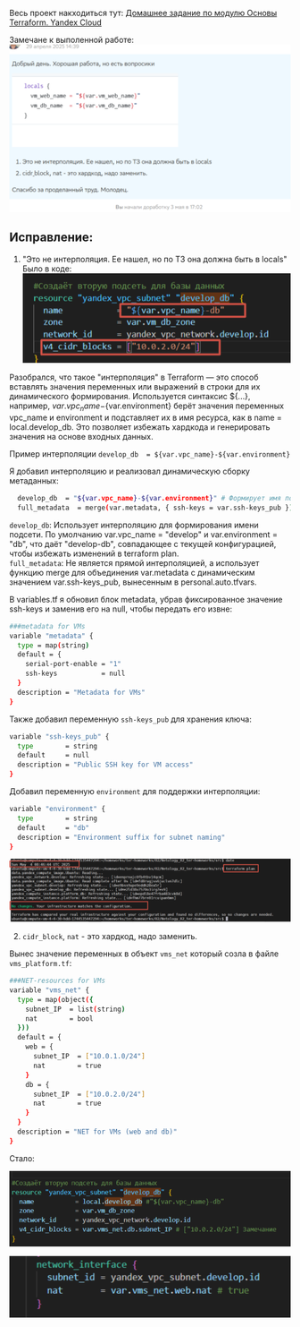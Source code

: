 Весь проект накходиться тут:
[Домашнее задание по модулю Основы Terraform. Yandex Cloud](https://github.com/koshnv/Netology_02_ter-homeworks)

Замечане к выполенной работе:
![Замечание](img/correction_work.png)

## Исправление:

1) "Это не интерполяция. Ее нашел, но по ТЗ она должна быть в locals"  
Было в коде:  
![Ошибка](img/error.png)  

Разобрался, что такое "интерполяция" в Terraform — это способ вставлять значения переменных или выражений в строки для их динамического формирования. Используется синтаксис ${...}, например, ${var.vpc_name}-${var.environment} берёт значения переменных vpc_name и environment и подставляет их в имя ресурса, как в name = local.develop_db. Это позволяет избежать хардкода и генерировать значения на основе входных данных.

Пример интерполяции `develop_db  = ${var.vpc_name}-${var.environment}`

Я добавил интерполяцию и реализовал динамическую сборку метаданных:
```sh
  develop_db  = "${var.vpc_name}-${var.environment}" # Формирует имя подсети (например, "develop-db")
  full_metadata  = merge(var.metadata, { ssh-keys = var.ssh-keys_pub }) # Для динамической сборки metadata
```  

`develop_db`: Использует интерполяцию для формирования имени подсети. По умолчанию var.vpc_name = "develop" и var.environment = "db", что даёт "develop-db", совпадающее с текущей конфигурацией, чтобы избежать изменений в terraform plan.  
`full_metadata`: Не является прямой интерполяцией, а использует функцию merge для объединения var.metadata с динамическим значением var.ssh-keys_pub, вынесенным в personal.auto.tfvars.  


В variables.tf я обновил блок metadata, убрав фиксированное значение ssh-keys и заменив его на null, чтобы передать его извне:  
```sh
###metadata for VMs
variable "metadata" {
  type = map(string)
  default = {
    serial-port-enable = "1"
    ssh-keys           = null
  }
  description = "Metadata for VMs"
}
```
Также добавил переменную `ssh-keys_pub` для хранения ключа:  
```sh
variable "ssh-keys_pub" {
  type        = string
  default     = null
  description = "Public SSH key for VM access"
}
```
Добавил переменную `environment` для поддержки интерполяции:  
```sh
variable "environment" {
  type        = string
  default     = "db"
  description = "Environment suffix for subnet naming"
}
```
![Интерполяция](img/Interpolation.png)

2. `cidr_block`, `nat` - это хардкод, надо заменить.

Вынес значение переменных в объект `vms_net` который созла в файле `vms_platform.tf`:
```sh
###NET-resources for VMs
variable "vms_net" {
  type = map(object({
    subnet_IP  = list(string)
    nat        = bool
  }))
  default = {
    web = {
      subnet_IP  = ["10.0.1.0/24"]
      nat        = true
    }
    db = {
      subnet_IP  = ["10.0.2.0/24"]
      nat        = true
    }
  }
  description = "NET for VMs (web and db)"
}
```  

Стало:  

![Маска сети](img/net1.png)  

![NAT](img/net2.png)  